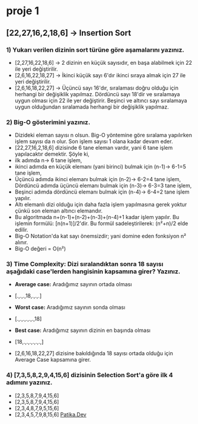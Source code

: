 # proje 1
## [22,27,16,2,18,6] -> Insertion Sort
### 1) Yukarı verilen dizinin sort türüne göre aşamalarını yazınız.
 - [2,27,16,22,18,6] -> 2 dizinin  en küçük sayısıdır, en başa alabilmek için 22 ile yeri değiştirilir.
 - [2,6,16,22,18,27] -> İkinci küçük sayı 6'dır ikinci sıraya almak için 27 ile yeri değiştirilir.
 - [2,6,16,18,22,27] -> Üçüncü sayı 16'dır, sıralaması doğru olduğu için herhangi bir değişiklik yapılmaz. Dördüncü sayı 18'dir ve sıralamaya uygun olması için 22 ile yer değiştirir. Beşinci ve altıncı sayı sıralamaya uygun olduğundan sıralamada herhangi bir değişiklik yapılmaz.
 
 
### 2) Big-O gösterimini yazınız.
- Dizideki eleman sayısı n olsun. Big-O yöntemine göre sıralama yapılırken işlem sayısı da n olur. Son işlem sayısı 1 olana kadar devam eder.
- [22,27,16,2,18,6] dizisinde 6 tane eleman vardır, yani 6 tane işlem yapılacaktır demektir. Şöyle ki,
- ilk adımda n-> 6 tane işlem,
- ikinci adımda en küçük elemanı (yani birinci) bulmak için (n-1)-> 6-1=5 tane işlem,
- Üçüncü adımda ikinci elemanı bulmak için (n-2)-> 6-2=4 tane işlem, Dördüncü adımda üçüncü elemanı bulmak için (n-3)-> 6-3=3 tane işlem,
- Beşinci adımda dördüncü elemanı bulmak için (n-4)-> 6-4=2 tane işlem yapılır.
- Altı elemanlı dizi olduğu için daha fazla işlem yapılmasına gerek yoktur çünkü son eleman altıncı elemandır.
- Bu algoritmada n+(n-1)+(n-2)+(n-3)+(n-4)+1 kadar işlem yapılır. Bu işlemin formülü: [n(n+1)]/2'dir. Bu formül sadeleştirilerek: (n²+n)/2 elde edilir.
- Big-O Notation'da kat sayı önemsizdir; yani domine eden fonksiyon n² alınır.
- Big-O değeri = O(n²)


### 3) Time Complexity: Dizi sıralandıktan sonra 18 sayısı aşağıdaki case'lerden hangisinin kapsamına girer? Yazınız.
- **Average case:** Aradığımız sayının ortada olması

- [.,.,.,18,.,.,.]
- **Worst case:** Aradığımız sayının sonda olması

- [.,.,.,.,.,.,18]
- **Best case:** Aradığımız sayının dizinin en başında olması

- [18,.,.,.,.,.,.,]
- [2,6,16,18,22,27] dizisine bakıldığında 18 sayısı ortada olduğu için Average Case kapsamına girer.

### 4) [7,3,5,8,2,9,4,15,6] dizisinin Selection Sort'a göre ilk 4 adımını yazınız.
- [2,3,5,8,7,9,4,15,6]
- [2,3,5,8,7,9,4,15,6]
- [2,3,4,8,7,9,5,15,6]
- [2,3,4,5,7,9,8,15,6]
[Patika.Dev](www.patika.dev) 
